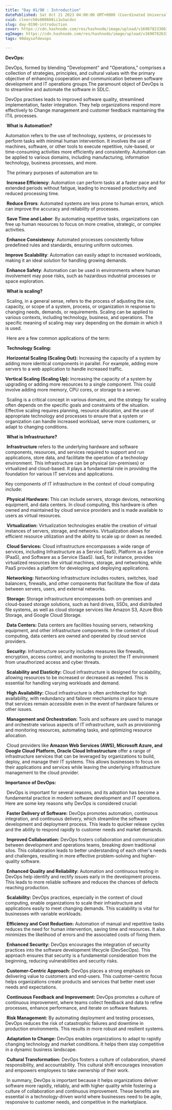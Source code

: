 ```yaml
---
title: "Day 01/90 : Introduction"
datePublished: Sat Oct 21 2023 04:00:00 GMT+0000 (Coordinated Universal Time)
cuid: cloerch0v000608ii1w1wcdxc
slug: day-0190-introduction
cover: https://cdn.hashnode.com/res/hashnode/image/upload/v1698782330639/c41cabe7-ed77-49fa-a840-8d65c4548672.jpeg
ogImage: https://cdn.hashnode.com/res/hashnode/image/upload/v1698782633910/490f12e0-bc89-457c-b697-8f70a9385e73.avif
tags: 90daysofdevops

---
```


**DevOps:**

DevOps, formed by blending "Development" and "Operations," comprises a collection of strategies, principles, and cultural values with the primary objective of enhancing cooperation and communication between software development and IT operations groups.The paramount object of DevOps is to streamline and automate the software in SDLC.

DevOps practises leads to improved software quality, streamlined implementation, faster integration. They help organizations respond more effectively to Change management and customer feedback maintaining the ITIL processes.

 **What is Automation?**

Automation refers to the use of technology, systems, or processes to perform tasks with minimal human intervention. It involves the use of machines, software, or other tools to execute repetitive, rule-based, or time-consuming activities more efficiently and consistently. Automation can be applied to various domains, including manufacturing, information technology, business processes, and more.

 The primary purposes of automation are to:

 **Increase Efficiency**: Automation can perform tasks at a faster pace and for extended periods without fatigue, leading to increased productivity and reduced processing time.

 **Reduce Errors**: Automated systems are less prone to human errors, which can improve the accuracy and reliability of processes.

 **Save Time and Labor**: By automating repetitive tasks, organizations can free up human resources to focus on more creative, strategic, or complex activities.

 **Enhance Consistency**: Automated processes consistently follow predefined rules and standards, ensuring uniform outcomes.

**Improve Scalability**: Automation can easily adapt to increased workloads, making it an ideal solution for handling growing demands.

 **Enhance Safety**: Automation can be used in environments where human involvement may pose risks, such as hazardous industrial processes or space exploration.

 **What is scaling?**

 Scaling, in a general sense, refers to the process of adjusting the size, capacity, or scope of a system, process, or organization in response to changing needs, demands, or requirements. Scaling can be applied to various contexts, including technology, business, and operations. The specific meaning of scaling may vary depending on the domain in which it is used.

 Here are a few common applications of the term:

 **Technology Scaling:**

 **Horizontal Scaling (Scaling Out):** Increasing the capacity of a system by adding more identical components in parallel. For example, adding more servers to a web application to handle increased traffic.

**Vertical Scaling (Scaling Up):** Increasing the capacity of a system by upgrading or adding more resources to a single component. This could involve adding more memory, CPU cores, or storage to a server.

 Scaling is a critical concept in various domains, and the strategy for scaling often depends on the specific goals and constraints of the situation. Effective scaling requires planning, resource allocation, and the use of appropriate technology and processes to ensure that a system or organization can handle increased workload, serve more customers, or adapt to changing conditions.

 **What is Infrastructure?**

 **Infrastructure** refers to the underlying hardware and software components, resources, and services required to support and run applications, store data, and facilitate the operation of a technology environment. This infrastructure can be physical (on-premises) or virtualized and cloud-based. It plays a fundamental role in providing the foundation for various IT services and applications.

Key components of IT infrastructure in the context of cloud computing include:

 **Physical Hardware:** This can include servers, storage devices, networking equipment, and data centers. In cloud computing, this hardware is often owned and maintained by cloud service providers and is made available to users as virtual resources.

 **Virtualization:** Virtualization technologies enable the creation of virtual instances of servers, storage, and networks. Virtualization allows for efficient resource utilization and the ability to scale up or down as needed.

 **Cloud Services:** Cloud infrastructure encompasses a wide range of services, including Infrastructure as a Service (IaaS), Platform as a Service (PaaS), and Software as a Service (SaaS). IaaS, for instance, provides virtualized resources like virtual machines, storage, and networking, while PaaS provides a platform for developing and deploying applications.

 **Networking:** Networking infrastructure includes routers, switches, load balancers, firewalls, and other components that facilitate the flow of data between servers, users, and external networks.

 **Storage:** Storage infrastructure encompasses both on-premises and cloud-based storage solutions, such as hard drives, SSDs, and distributed file systems, as well as cloud storage services like Amazon S3, Azure Blob Storage, and Google Cloud Storage.

 **Data Centers:** Data centers are facilities housing servers, networking equipment, and other infrastructure components. In the context of cloud computing, data centers are owned and operated by cloud service providers.

 **Security:** Infrastructure security includes measures like firewalls, encryption, access control, and monitoring to protect the IT environment from unauthorized access and cyber threats.

 **Scalability and Elasticity:** Cloud infrastructure is designed for scalability, allowing resources to be increased or decreased as needed. This is essential for handling varying workloads and demand.

 **High Availability:** Cloud infrastructure is often architected for high availability, with redundancy and failover mechanisms in place to ensure that services remain accessible even in the event of hardware failures or other issues.

 **Management and Orchestration:** Tools and software are used to manage and orchestrate various aspects of IT infrastructure, such as provisioning and monitoring resources, automating tasks, and optimizing resource allocation.

 Cloud providers like **Amazon Web Services (AWS), Microsoft Azure, and Google Cloud Platform, Oracle Cloud Infrastructure** offer a range of infrastructure services that can be leveraged by organizations to build, deploy, and manage their IT systems. This allows businesses to focus on their applications and services while leaving the underlying infrastructure management to the cloud provider.

**Importance of DevOps:**

 DevOps is important for several reasons, and its adoption has become a fundamental practice in modern software development and IT operations. Here are some key reasons why DevOps is considered crucial:

 **Faster Delivery of Software:** DevOps promotes automation, continuous integration, and continuous delivery, which streamline the software development and deployment process. This leads to quicker release cycles and the ability to respond rapidly to customer needs and market demands.

 **Improved Collaboration:** DevOps fosters collaboration and communication between development and operations teams, breaking down traditional silos. This collaboration leads to better understanding of each other's needs and challenges, resulting in more effective problem-solving and higher-quality software.

 **Enhanced Quality and Reliability:** Automation and continuous testing in DevOps help identify and rectify issues early in the development process. This leads to more reliable software and reduces the chances of defects reaching production.

 **Scalability:** DevOps practices, especially in the context of cloud computing, enable organizations to scale their infrastructure and applications easily to meet changing demands. This scalability is vital for businesses with variable workloads.

 **Efficiency and Cost Reduction:** Automation of manual and repetitive tasks reduces the need for human intervention, saving time and resources. It also minimizes the likelihood of errors and the associated costs of fixing them.

 **Enhanced Security:** DevOps encourages the integration of security practices into the software development lifecycle (DevSecOps). This approach ensures that security is a fundamental consideration from the beginning, reducing vulnerabilities and security risks.

 **Customer-Centric Approach:** DevOps places a strong emphasis on delivering value to customers and end-users. This customer-centric focus helps organizations create products and services that better meet user needs and expectations.

 **Continuous Feedback and Improvement:** DevOps promotes a culture of continuous improvement, where teams collect feedback and data to refine processes, enhance performance, and iterate on software features.

 **Risk Management:** By automating deployment and testing processes, DevOps reduces the risk of catastrophic failures and downtime in production environments. This results in more robust and resilient systems.

 **Adaptation to Change:** DevOps enables organizations to adapt to rapidly changing technology and market conditions. It helps them stay competitive in a dynamic business landscape.

 **Cultural Transformation:** DevOps fosters a culture of collaboration, shared responsibility, and accountability. This cultural shift encourages innovation and empowers employees to take ownership of their work.

 In summary, DevOps is important because it helps organizations deliver software more rapidly, reliably, and with higher quality while fostering a culture of collaboration and continuous improvement. These benefits are essential in a technology-driven world where businesses need to be agile, responsive to customer needs, and competitive in the marketplace.